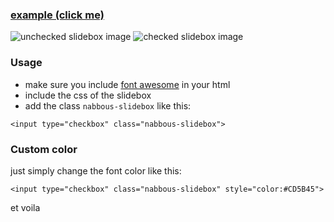 ### [example (click me)](https://jsfiddle.net/hu8024wL/)
![unchecked slidebox image](https://i.imgur.com/KovDQBR.png)
![checked slidebox image](https://i.imgur.com/RKXEOjZ.png)


### Usage

- make sure you include [font awesome](https://fontawesome.com/) in your html
- include the css of the slidebox
- add the class `nabbous-slidebox` like this:

`<input type="checkbox" class="nabbous-slidebox">`
    
### Custom color
just simply change the font color like this:

`<input type="checkbox" class="nabbous-slidebox" style="color:#CD5B45">`

et voila
